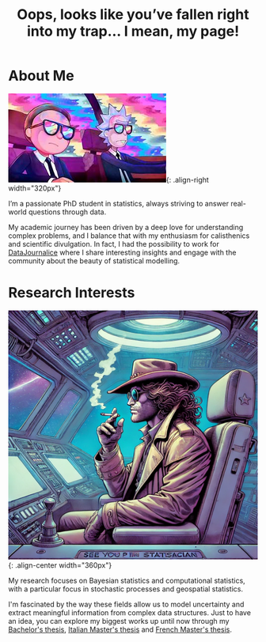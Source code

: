 ﻿---
permalink: /
title: "Oops, looks like you’ve fallen right into my trap... I mean, my page!"
author_profile: true
redirect_from: 
  - /about/
  - /about.html
---


# About Me

![Rick and Morty image](/images/rick.jfif){: .align-right width="320px"}


I’m a passionate PhD student in statistics, always striving to answer real-world questions through data.


My academic journey has been driven by a deep love for understanding complex problems,
and I balance that with my enthusiasm for calisthenics and scientific divulgation.
In fact, I had the possibility to work for [DataJournalice](https://www.instagram.com/datajournalice?igsh=MTJwdHBiY3FpbjVvYg==) where I share interesting insights and engage with the community about the beauty of statistical modelling.



# Research Interests

![CC](/images/Cowboy.png){: .align-center width="360px"}

My research focuses on Bayesian statistics and computational statistics,
with a particular focus in stochastic processes and geospatial statistics.


I'm fascinated by the way these fields allow us to model uncertainty and extract meaningful information
from complex data structures. Just to have an idea,
you can explore my biggest works up until now through my [Bachelor's thesis](/files/Tesi_Triennale.pdf), [Italian Master's thesis](/files/Tesi_Magistrale.pdf) and [French Master's thesis](/files/Final_Project.pdf).
